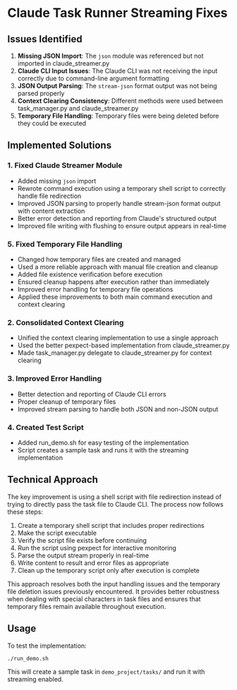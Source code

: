 # Claude Task Runner Streaming Fixes

## Issues Identified

1. **Missing JSON Import**: The `json` module was referenced but not imported in claude_streamer.py
2. **Claude CLI Input Issues**: The Claude CLI was not receiving the input correctly due to command-line argument formatting
3. **JSON Output Parsing**: The `stream-json` format output was not being parsed properly
4. **Context Clearing Consistency**: Different methods were used between task_manager.py and claude_streamer.py
5. **Temporary File Handling**: Temporary files were being deleted before they could be executed

## Implemented Solutions

### 1. Fixed Claude Streamer Module

- Added missing `json` import
- Rewrote command execution using a temporary shell script to correctly handle file redirection
- Improved JSON parsing to properly handle stream-json format output with content extraction
- Better error detection and reporting from Claude's structured output
- Improved file writing with flushing to ensure output appears in real-time

### 5. Fixed Temporary File Handling

- Changed how temporary files are created and managed
- Used a more reliable approach with manual file creation and cleanup
- Added file existence verification before execution
- Ensured cleanup happens after execution rather than immediately
- Improved error handling for temporary file operations
- Applied these improvements to both main command execution and context clearing

### 2. Consolidated Context Clearing

- Unified the context clearing implementation to use a single approach 
- Used the better pexpect-based implementation from claude_streamer.py
- Made task_manager.py delegate to claude_streamer.py for context clearing

### 3. Improved Error Handling

- Better detection and reporting of Claude CLI errors
- Proper cleanup of temporary files
- Improved stream parsing to handle both JSON and non-JSON output

### 4. Created Test Script

- Added run_demo.sh for easy testing of the implementation
- Script creates a sample task and runs it with the streaming implementation

## Technical Approach

The key improvement is using a shell script with file redirection instead of trying to directly pass the task file to Claude CLI. The process now follows these steps:

1. Create a temporary shell script that includes proper redirections
2. Make the script executable
3. Verify the script file exists before continuing
4. Run the script using pexpect for interactive monitoring
5. Parse the output stream properly in real-time
6. Write content to result and error files as appropriate
7. Clean up the temporary script only after execution is complete

This approach resolves both the input handling issues and the temporary file deletion issues previously encountered. It provides better robustness when dealing with special characters in task files and ensures that temporary files remain available throughout execution.

## Usage

To test the implementation:

```bash
./run_demo.sh
```

This will create a sample task in `demo_project/tasks/` and run it with streaming enabled.